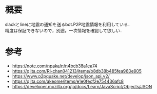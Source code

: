 # 概要
slackとlineに地震の通知を送るbot.P2P地震情報を利用している．  
精度は保証できないので，別途，一次情報を確認して欲しい．  

# 参考
- https://note.com/npaka/n/n4bcb38a1ea74
- https://qiita.com/Ri-chan041213/items/b8db38b485fea960e905
- https://www.p2pquake.net/develop/json_api_v2/
- https://qiita.com/akeome/items/e1e0fecf2e754436afc8
- https://developer.mozilla.org/ja/docs/Learn/JavaScript/Objects/JSON